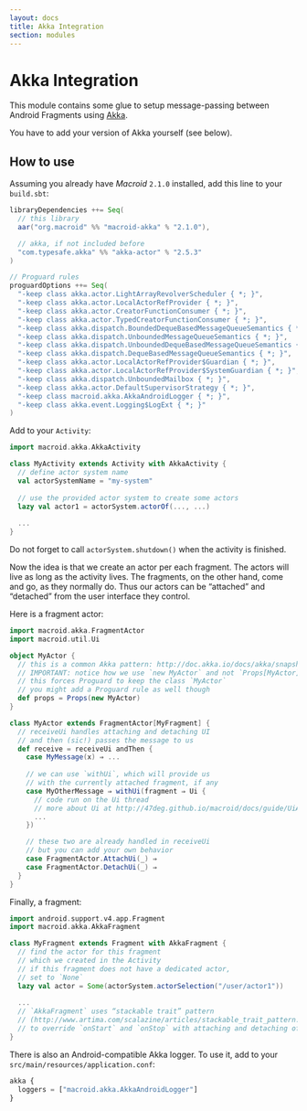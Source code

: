 ```yaml
---
layout: docs
title: Akka Integration
section: modules
---
```


# Akka Integration

This module contains some glue to setup message-passing between Android Fragments using [Akka](http://akka.io).

You have to add your version of Akka yourself (see below).

## How to use

Assuming you already have *Macroid* `2.1.0` installed, add this line to your `build.sbt`:

```scala
libraryDependencies ++= Seq(
  // this library
  aar("org.macroid" %% "macroid-akka" % "2.1.0"),

  // akka, if not included before
  "com.typesafe.akka" %% "akka-actor" % "2.5.3"
)

// Proguard rules
proguardOptions ++= Seq(
  "-keep class akka.actor.LightArrayRevolverScheduler { *; }",
  "-keep class akka.actor.LocalActorRefProvider { *; }",
  "-keep class akka.actor.CreatorFunctionConsumer { *; }",
  "-keep class akka.actor.TypedCreatorFunctionConsumer { *; }",
  "-keep class akka.dispatch.BoundedDequeBasedMessageQueueSemantics { *; }",
  "-keep class akka.dispatch.UnboundedMessageQueueSemantics { *; }",
  "-keep class akka.dispatch.UnboundedDequeBasedMessageQueueSemantics { *; }",
  "-keep class akka.dispatch.DequeBasedMessageQueueSemantics { *; }",
  "-keep class akka.actor.LocalActorRefProvider$Guardian { *; }",
  "-keep class akka.actor.LocalActorRefProvider$SystemGuardian { *; }",
  "-keep class akka.dispatch.UnboundedMailbox { *; }",
  "-keep class akka.actor.DefaultSupervisorStrategy { *; }",
  "-keep class macroid.akka.AkkaAndroidLogger { *; }",
  "-keep class akka.event.Logging$LogExt { *; }"
)
```

Add to your `Activity`:

```scala
import macroid.akka.AkkaActivity

class MyActivity extends Activity with AkkaActivity {
  // define actor system name
  val actorSystemName = "my-system"
  
  // use the provided actor system to create some actors
  lazy val actor1 = actorSystem.actorOf(..., ...)
  
  ...
}
```

Do not forget to call `actorSystem.shutdown()` when the activity is finished.

Now the idea is that we create an actor per each fragment. The actors will live as long as the activity lives.
The fragments, on the other hand, come and go, as they normally do. Thus our actors can be “attached” and “detached”
from the user interface they control.

Here is a fragment actor:

```scala
import macroid.akka.FragmentActor
import macroid.util.Ui

object MyActor {
  // this is a common Akka pattern: http://doc.akka.io/docs/akka/snapshot/scala/actors.html
  // IMPORTANT: notice how we use `new MyActor` and not `Props[MyActor]`
  // this forces Proguard to keep the class `MyActor`
  // you might add a Proguard rule as well though
  def props = Props(new MyActor)
}

class MyActor extends FragmentActor[MyFragment] {
  // receiveUi handles attaching and detaching UI
  // and then (sic!) passes the message to us
  def receive = receiveUi andThen {
    case MyMessage(x) ⇒ ...
    
    // we can use `withUi`, which will provide us
    // with the currently attached fragment, if any
    case MyOtherMessage ⇒ withUi(fragment ⇒ Ui {
      // code run on the Ui thread
      // more about Ui at http://47deg.github.io/macroid/docs/guide/UiActions.html
      ...
    })

    // these two are already handled in receiveUi
    // but you can add your own behavior
    case FragmentActor.AttachUi(_) ⇒ 
    case FragmentActor.DetachUi(_) ⇒
  }
}
```

Finally, a fragment:

```scala
import android.support.v4.app.Fragment
import macroid.akka.AkkaFragment

class MyFragment extends Fragment with AkkaFragment {
  // find the actor for this fragment
  // which we created in the Activity
  // if this fragment does not have a dedicated actor,
  // set to `None`
  lazy val actor = Some(actorSystem.actorSelection("/user/actor1"))
  
  ...
  // `AkkaFragment` uses “stackable trait” pattern
  // (http://www.artima.com/scalazine/articles/stackable_trait_pattern.html)
  // to override `onStart` and `onStop` with attaching and detaching of the actor
}
```

There is also an Android-compatible Akka logger. To use it, add to your `src/main/resources/application.conf`:
```javascript
akka {
  loggers = ["macroid.akka.AkkaAndroidLogger"]
}
```